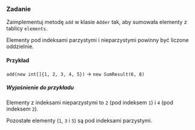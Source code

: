 ### Zadanie

Zaimplementuj metodę `add` w klasie `Adder` 
tak, aby sumowała elementy z tablicy `elements`.

Elementy pod indeksami parzystymi i nieparzystymi powinny być liczone oddzielnie.

#### Przykład

`add(new int[]{1, 2, 3, 4, 5})` -> `new SumResult(6, 8)`

##### Wyjaśnienie do przykładu

Elementy z indeksami nieparzystymi to `2` (pod indeksem `1`) i `4` (pod indeksem `2`).

Pozostałe elementy (`1`, `3` i `5`) są pod indeksami parzystymi.